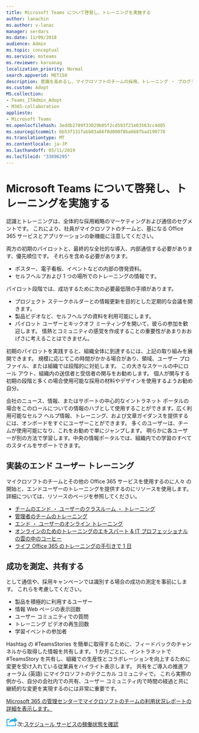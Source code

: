 ```yaml
---
title: Microsoft Teams について啓発し、トレーニングを実施する
author: lanachin
ms.author: v-lanac
manager: serdars
ms.date: 11/09/2018
audience: Admin
ms.topic: conceptual
ms.service: msteams
ms.reviewer: karuanag
localization_priority: Normal
search.appverid: MET150
description: 意識を高めるし、マイクロソフトのチームの採用、トレーニング ・ プログラムを実装する方法について説明します。
ms.custom: Adopt
MS.collection:
- Teams_ITAdmin_Adopt
- M365-collaboration
appliesto:
- Microsoft Teams
ms.openlocfilehash: 3eddb2789f33029b05f2cd593f21e03563cc4d05
ms.sourcegitcommit: bb53f131fabb03a66f0d000f8ba668fbad190778
ms.translationtype: MT
ms.contentlocale: ja-JP
ms.lasthandoff: 05/11/2019
ms.locfileid: "33896295"
---
```

# <a name="drive-awareness-and-implement-training-for-microsoft-teams"></a>Microsoft Teams について啓発し、トレーニングを実施する

認識とトレーニングは、全体的な採用戦略のマーケティングおよび通信のセグメントです。 これにより、社員がマイクロソフトのチームと、基になる Office 365 サービスとアプリケーションの新機能に注意してください。
   
両方の初期のパイロットと、最終的な全社的な導入、内部通信する必要があります、優先順位です。 それらを含める必要があります。

- ポスター、電子看板、イベントなどの内部の啓発資料。
- セルフヘルプおよび 1 つの場所でのトレーニングの情報です。

パイロット段階では、成功するために次の必要最低限の手順があります。

- プロジェクト ステークホルダーとの情報更新を目的とした定期的な会議を開きます。
- 製品ビデオなど、セルフヘルプの資料を利用可能にします。
- パイロット ユーザーとキックオフ ミーティングを開いて、彼らの参加を歓迎します。 情熱とコミュニティの感覚を作成することの重要性があまりおおげさに考えることはできません。

初期のパイロットを実践すると、組織全体に到達するには、上記の取り組みを展開できます。 規模に応じてこの時間がかかる場合があり、領域、ユーザー プロファイル、または組織では段階的に対処します。 この大きなスケールの中にロール アウト、組織内の送信者と受信者の関与をお勧めします。 個人が関与する初期の段階と多くの場合使用可能な採用の材料やデザインを使用するようお勧め自分。

会社のニュース、情報、またはサポートの中心的なイントラネット ポータルの場合をこのロールについての情報のハブとして使用することができます。広く利用可能なセルフ ヘルプ情報、トレーニング、および文章ガイダンスを提供するには、オンボードをすぐにユーザーことができます。 多くのユーザーは、チームが使用可能になり、これをお勧めで単にジャンプします。 明らかに各ユーザーが別の方法で学習します。中央の情報ポータルでは、組織内での学習のすべてのスタイルをサポートできます。

## <a name="implement-end-user-training"></a>実装のエンド ユーザー トレーニング

マイクロソフトのチームとその他の Office 365 サービスを使用するのに人々 の開始と、エンドユーザーのトレーニングを提供するのにリソースを使用します。 詳細については、リソースのページを参照してください。

- [チームのエンド ・ ユーザーのクラスルーム ・ トレーニング](instructor-led-training-teams-landing-page.md)
- [管理者のチームのトレーニング](itadmin-readiness.md)
- [エンド ・ ユーザーのオンライン トレーニング](enduser-training.md)
- [オンラインのためのトレーニングのエキスパート & IT プロフェッショナルの雲の中のコーヒー](https://aka.ms/CoffeeintheCloud) 
- [ライフ Office 365 のトレーニングの手引きで 1 日](https://aka.ms/O365AdoptionTools)

## <a name="measure-and-share-success"></a>成功を測定、共有する

として通信や、採用キャンペーンでは識別する場合の成功の測定を事前にします。 これらを考慮してください。

- 製品を積極的に利用するユーザー
- 情報 Web ページの表示回数
- ユーザー コミュニティでの質問
- トレーニング ビデオの再生回数
- 学習イベントの参加者

Hashtag の #TeamsStories を簡単に取得するために、フィードバックのチャンネルから取得した情報を共有します。 1 か月ごとに、イントラネットで #TeamsStory を共有し、組織での生産性とコラボレーションを向上するために変更を受け入れている従業員をハイライト表示します。 共有をご導入の推進フォーラム (英語) にマイクロソフトのテクニカル コミュニティで。 これら実際の例から、自分の会社内での共有、ユーザー コミュニティ内で時間の経過と共に継続的な変更を実現するのには非常に重要です。

[Microsoft 365 の管理センターでマイクロソフトのチームの利用状況レポートの詳細を表示します。](teams-activity-reports.md)

![次の手順を実行アイコン](media/teams-adoption-next-icon.png)次:[スケジュール サービスの稼働状態を確認](teams-adoption-schedule-service-health-reviews.md)
